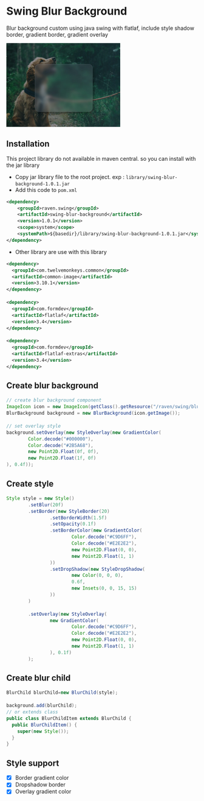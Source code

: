 # Swing Blur Background

Blur background custom using java swing with flatlaf, include style shadow border, gradient border, gradient overlay

<img src="https://github.com/DJ-Raven/swing-blur-background/blob/main/screenshot/sample.jpg" width="300" alt="sample"/>

## Installation
This project library do not available in maven central. so you can install with the jar library
- Copy jar library file to the root project. exp : `library/swing-blur-background-1.0.1.jar`
- Add this code to `pom.xml`
``` xml
<dependency>
    <groupId>raven.swing</groupId>
    <artifactId>swing-blur-background</artifactId>
    <version>1.0.1</version>
    <scope>system</scope>
    <systemPath>${basedir}/library/swing-blur-background-1.0.1.jar</systemPath>
</dependency>
```
- Other library are use with this library
``` xml
<dependency>
  <groupId>com.twelvemonkeys.common</groupId>
  <artifactId>common-image</artifactId>
  <version>3.10.1</version>
</dependency>

<dependency>
  <groupId>com.formdev</groupId>
  <artifactId>flatlaf</artifactId>
  <version>3.4</version>
</dependency>

<dependency>
  <groupId>com.formdev</groupId>
  <artifactId>flatlaf-extras</artifactId>
  <version>3.4</version>
</dependency>
```
## Create blur background
``` java
// create blur background component
ImageIcon icon = new ImageIcon(getClass().getResource("/raven/swing/blur/background.jpg"));
BlurBackground background = new BlurBackground(icon.getImage());

// set overlay style
background.setOverlay(new StyleOverlay(new GradientColor(
        Color.decode("#000000"),
        Color.decode("#2B5A68"),
        new Point2D.Float(0f, 0f),
        new Point2D.Float(1f, 0f)
), 0.4f));
```
## Create style
``` java
Style style = new Style()
        .setBlur(20f)
        .setBorder(new StyleBorder(20)
                .setBorderWidth(1.5f)
                .setOpacity(0.1f)
                .setBorderColor(new GradientColor(
                        Color.decode("#C9D6FF"),
                        Color.decode("#E2E2E2"),
                        new Point2D.Float(0, 0),
                        new Point2D.Float(1, 1)
                ))
                .setDropShadow(new StyleDropShadow(
                        new Color(0, 0, 0),
                        0.6f,
                        new Insets(0, 0, 15, 15)
                ))
        )

        .setOverlay(new StyleOverlay(
                new GradientColor(
                        Color.decode("#C9D6FF"),
                        Color.decode("#E2E2E2"),
                        new Point2D.Float(0, 0),
                        new Point2D.Float(1, 1)
                ), 0.1f)
        );
```
## Create blur child
``` java
BlurChild blurChild=new BlurChild(style);

background.add(blurChild);
// or extends class
public class BlurChildItem extends BlurChild {
  public BlurChildItem() {
    super(new Style());
  }
}
```
## Style support
- [x] Border gradient color
- [x] Dropshadow border
- [x] Overlay gradient color
